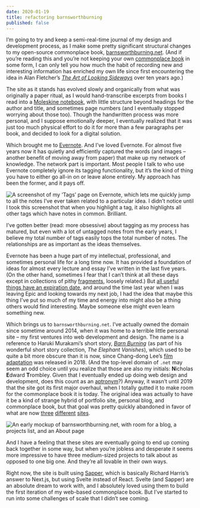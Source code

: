 ```yaml
---
date: 2020-01-19
title: refactoring barnsworthburning
published: false
---
```


I’m going to try and keep a semi-real-time journal of my design and development process, as I make some pretty significant structural changes to my open-source commonplace book, [barnsworthburning.net][barns].
(And if you’re reading this and you’re not keeping your own [commonplace book][commonplace] in some form, I can only tell you how much the habit of recording new and interesting information has enriched my own life since first encountering the idea in Alan Fletcher’s *[The Art of Looking Sideways][sideways]* over ten years ago.)

The site as it stands has evolved slowly and organically from what was originally a paper ritual, as I would hand-transcribe excerpts from books I read into a [Moleskine notebook][moleskine], with little structure beyond headings for the author and title, and sometimes page numbers (and I eventually stopped worrying about those too).
Though the handwritten process was more personal, and I suppose emotionally deeper, I eventually realized that it was just too much physical effort to do it for more than a few paragraphs per book, and decided to look for a digital solution.

Which brought me to [Evernote][evernote].
And I’ve loved Evernote. For almost five years now it has quietly and efficiently captured the words (and images – another benefit of moving away from paper) that make up my network of knowledge.
The network part is important. Most people I talk to who use Evernote completely ignore its tagging functionality, but it’s the kind of thing you have to either go all-in on or leave alone entirely. My approach has been the former, and it pays off.

![A screenshot of my ‘Tags’ page on Evernote, which lets me quickly jump to all the notes I’ve ever taken related to a particular idea. I didn’t notice until I took this screenshot that when you highlight a tag, it also highlights all other tags which have notes in common. Brilliant.][tags]

I’ve gotten better (read: more obsessive) about tagging as my process has matured, but even with a lot of untagged notes from the early years, I believe my total number of tags easily tops the total number of notes. The relationships are as important as the ideas themselves.

Evernote has been a huge part of my intellectual, professional, and sometimes personal life for a long time now. It has provided a foundation of ideas for almost every lecture and essay I’ve written in the last five years.
(On the other hand, sometimes I fear that I can’t think at all these days except in collections of pithy [fragments][fragments], loosely related.)
But [all useful things have an expiration date][byron], and around the time last year when I was leaving Epic and looking towards my next job, I had the idea that maybe this thing I’ve put so much of my time and energy into might also be a thing others would find interesting. Maybe someone else might even learn something new.

Which brings us to `barnsworthburning.net`.
I’ve actually owned the domain since sometime around 2014, when it was home to a terrible little personal site – my first ventures into web development and design.
The name is a reference to Haruki Murakami’s short story, *[Barn Burning][murakami]* (as part of his wonderful short story collection, *The Elephant Vanishes*), which used to be quite a bit more obscure than it is now, since Chang-dong Lee’s [film adaptation][burning] was released in 2018.
(And the top-level domain of `.net` may seem an odd choice until you realize that those are also my initials: **N**icholas **E**dward **T**rombley. Given that I eventually ended up doing web design and development, does this count as an [aptronym][aptronym]?)
Anyway, it wasn’t until 2019 that the site got its first major overhaul, when I totally gutted it to make room for the commonplace book it is today.
The original idea was actually to have it be a kind of strange hybrid of portfolio site, personal blog, and commonplace book, but that goal was pretty quickly abandoned in favor of what are now [three][netdotdesign] [different][innocent] [sites][barns].

![An early mockup of barnsworthburning.net, with room for a blog, a projects list, and an About page][mockup]

And I have a feeling that these sites are eventually going to end up coming back together in some way, but when you’re jobless and desperate it seems more impressive to have three medium-sized projects to talk about as opposed to one big one. And they’re all lovable in their own ways.

Right now, the site is built using [Sapper], which is basically Richard Harris’s answer to Next.js, but using Svelte instead of React.
Svelte (and Sapper) are an absolute dream to work with, and I absolutely loved using them to build the first iteration of my web-based commonplace book. But I’ve started to run into some challenges of scale that I didn’t see coming.

[barns]: https://barnsworthburning.net
[innocent]: https://the-innocent-i.net
[netdotdesign]: https://nicktrombley.design
[sideways]: https://www.goodreads.com/book/show/15778.The_Art_of_Looking_Sideways
[evernote]: https://evernote.com/blog/taking-note-commonplace-books/
[commonplace]: https://en.wikipedia.org/wiki/Commonplace_book
[moleskine]: https://us.moleskine.com/classic-notebook-black/p0460
[tags]: https://res.cloudinary.com/aias/image/upload/v1579365923/commonplace/evernote-tags.png
[notes]: https://res.cloudinary.com/aias/image/upload/v1579365922/commonplace/notes-about-notes.png
[airtable]: https://res.cloudinary.com/aias/image/upload/v1579367011/commonplace/barnsworthburning-airtable.png
[mockup]: https://res.cloudinary.com/aias/image/upload/v1579370056/commonplace/barnsworthburning-mockup.png
[byron]: https://barnsworthburning.net/extracts/recGKuN5ninWpmuwt
[fragments]: https://the-innocent-i.net/fragments/assemblages/
[sapper]: https://sapper.svelte.dev/
[murakami]: https://www.mrflamm.com/uploads/2/2/0/0/2200902/barnburningbyharukimurakami.pdf
[burning]: https://www.imdb.com/title/tt7282468/
[aptronym]: https://en.wikipedia.org/wiki/Aptronym